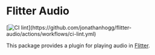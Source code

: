 # Flitter Audio

[![CI lint](https://github.com/jonathanhogg/flitter-audio/actions/workflows/ci-lint.yml/badge.svg?)](https://github.com/jonathanhogg/flitter-audio/actions/workflows/ci-lint.yml)

This package provides a plugin for playing audio in
[Flitter](https://flitter.readthedocs.io/).
